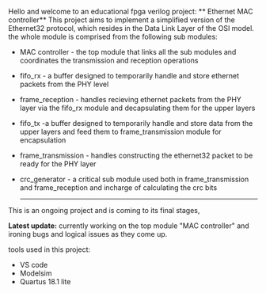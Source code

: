 Hello and welcome to an educational fpga verilog project: ** Ethernet MAC controller**
This project aims to implement a simplified version of the Ethernet32 protocol, which resides in the Data Link Layer of the OSI model.
the whole module is comprised from the following sub modules:
  * MAC controller - the top module that links all the sub modules and coordinates the transmission and reception operations
  * fifo_rx - a buffer designed to temporarily handle and store ethernet packets from the PHY level
  * frame_reception - handles recieving ethernet packets from the PHY layer via the fifo_rx  module and decapsulating them for the upper layers
  * fifo_tx -a buffer designed to temporarily handle and store data from the upper layers and feed them to frame_transmission module for encapsulation
  * frame_transmission - handles constructing the ethernet32 packet to be ready for the PHY layer
  * crc_generator - a critical sub module used both in frame_transmission and frame_reception and incharge of calculating the crc bits

    --------------------------------------------------------------------------------------------------------------------------------------
    
This is an ongoing project and is coming to its final stages,

**Latest update:** currently working on the top module  "MAC controller" and ironing bugs and logical issues as they come up.

tools used in this project: 
  * VS code
  * Modelsim
  *  Quartus 18.1 lite
